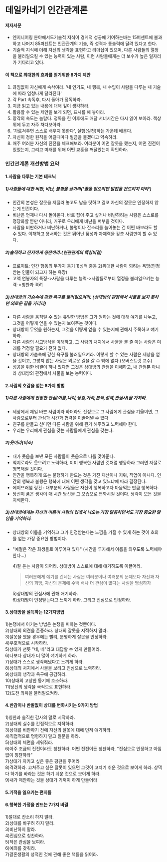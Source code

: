 # 데일카네기 인간관계론  

#### 저자서문 
- 엔지니어링 분야에서도기술적 지식이 경게적 성공에 기여하는바는 15퍼센트에 불과하고 나머지 85퍼센트는 인관관계의 기술, 즉 성격과 통솔력에 달려 있다고 한다. 
- 기술적 지식에 더해 자신의 생각을 표현하고 리더십이 있으며, 다른 사람들의 열정을 불러일으킬 수 있는 능력이 있는 사람, 이런 사람들에게는 더 보수가 높은 일자리가 기다리고 있다.  

#### 이 책으로 최대한의 효과를 얻기위한 8가지 제안
1. 끊임없이 자신에게 속삭여라. '내 인기도, 내 행복, 내 수입이 사람을 다루는 내 기술에 따라 엄청나게 달라진다'  
2. 각 Part 속독후, 다시 돌아가 정독하라.  
3. 지금 읽고 있는 내용에 대해 깊이 생각하라.  
4. 활용할 수 있는 제안을 보게 되면, 표시를 해 놓아라.  
5. 망각의 속도는 놀랍다. 정독을 한 이후에도 매달 서너시간은 다시 읽어 보아라. 책상 위에 두고 자주 쳐다보아라.
6. '가르쳐주면 스스로 배우지 못한다', 실행(실천)하는 가운데 배운다.  
7. 자신이 정한 원칙을 어길때마다 벌금을 물겠다고 약속하라.  
8. 매주 여러분 자신의 진전을 체크해보라. 여러분이 어떤 잘못을 했는지, 어떤 진전이 있었는지, 그리고 미래를 위해 어떤 교훈을 깨달았는지 확인하라.  

### 인간관계론 개선방법 요약

#### 1.사람을 다루는 기본 테크닉  
#####  1)사람들에 대한 비판, 비난, 불평을 삼가라('꿀을 얻으려면 벌집을 건드리지 마라')  
   - 인간의 본성은 잘못을 저질러 놓고도 남을 탓하고 결코 자신의 잘못은 인정하지 않는게 인간이다.  
   - 비난은 언제나 다시 돌아온다. 바로 잡아 주고 싶거나 비난하려는 사람은 스스로를 정당화할 뿐만 아니라, 거꾸로 우리에게 비난을 퍼부을 것이다.
   - 사람을 비판하거나 비난하거나, 불평이나 잔소리를 늘어놓는 건 어떤 바보라도 할 수 있다. 이해하고 용서하는 것은 뛰어난 품성과 자제력을 갖춘 사람만이 할 수 있다.  
   
##### 2)솔직하고 진지하게 칭찬하라.(인관관계의 핵심비결)  
   - 프로이트: 인간 행동의 두가지 동기 1)성적 충동 2)위대한 사람이 되려는 욕망(인정받는 인물이 되고자 하는 욕망)  
   - 고액 연봉자의 특징->사람을 다루는 능력->사람들로부터 열정을 불러일으키는 능력->칭찬과 격려  
##### 3)상대방의 가슴속에 강한 욕구를 불러일으켜라. (상대방의 관점에서 사물을 보지 못하면 외로운 길을 가리라)  
   - 다른 사람을 움직일 수 있는 유일한 방법은 그가 원하는 것에 대해 얘기를 나누고, 그것을 어떻게 얻을 수 있는지 보여주는 것이다.  
   - 상대방이 무엇을 원하는지, 그것을 어떻게 얻을 수 있는지에 관해서 주목하고 얘기하라.  
   - 다른 사람의 사고방식을 이해하고, 그 사람의 처지에서 사물을 볼 줄 아는 사람은 미래를 걱정할 필요가 전혀 없다.  
   - 상대방의 가슴속에 강한 욕구를 불러일으켜라. 이렇게 할 수 있는 사람은 세상을 얻을 것이고, 그렇지 않는 사람은 외로운 길을 갈 수 밖에 없다.(오버스트릿 교수)  
   - 성공을 위한 비결이 하나 있다면 그것은 상대방의 관점을 이해하고, 내 관점뿐 아니라 상대방의 관점에서 사물을 보는 능력이다.

#### 2.사람의 호감을 얻는 6가지 방법  
##### 1)다른 사람에게 진정한 관심(이름,나이,생일,가족,본적,성격,관심사)을 가져라.
- 세상에서 제일 바쁜 사람이라 하더라도 진정으로 그 사람에게 관심을 기울이면, 그 사람으로부터 관심과 시간과 협력을 이끌어낼 수 있다  
- 친구를 만들고 싶다면 다른 사람을 위해 뭔가 해주려고 노력해야 한다.  
- 우리는 우리에게 관심을 갖는 사람들에게 관심을 갖는다.  
##### 2)웃어라(미소)  
- 내가 웃음을 보낸 모든 사람들이 웃음으로 나를 맞아준다.  
- 억지로라도 웃으려고 노력하라, 이미 행복한 사람인 것처럼 행동하라 그러면 저절로 행복해질 것이다.  
- 인간을 행복하게 또는 불행하게 만드는 것은 가진 재산이나 지위, 직업이 아니다. 인간의 행복과 불행은 행복에 대해 어떤 생각을 갖고 있느냐에 따라 결정된다.  
- 에이브러햄 링컨 : 대부분의 사람들은 자신이 행복하고자 마음먹는 만큼 행복하다.  
- 당신이 품은 생각이 매 시간 당신을 그 모습으로 변화시킬 것이다. 생각이 모든 것을 지배한다.  

##### 3)상대방에게는 자신의 이름이 사람의 입에서 나오는 가장 달콤하면서도 가장 중요한 말임을 기억하라.  
- 상대방의 이름을 기억하고 그가 인정받는다는 느낌을 가질 수 있게 하는 것이 호의를 얻는 가장 중요한 방법이다.  
- "예절은 작은 희생들로 이루어져 있다" (시간을 투자해서 이름을 외우도록 노력해야한다...)  


  4)잘 듣는 사람이 되어라. 상대방이 스스로에 대해 얘기하도록 이끌어라.  
  > 여러분에게 얘기를 건네는 사람은 여러분이나 여러분의 문제보다 자신과 자신의 희망, 자신의 문제에 수백 배나 더 관심이 많다는 사실을 명심하자  
  
  5)상대방의 관심사에 관해 애기하라.  
  6)상대방이 인정받는다고 느끼게 하라. 그리고 진심으로 인정하라.  

#### 3.상대방을 설득하는 12가지방법  
  1)논쟁에서 이기는 방법은 논쟁을 피하는 것뿐이다.  
  2)상대의 의견을 존중하라. 상대의 잘못을 지적하지 말라.  
  3)잘못을 했을 경우에는 빨리, 분명하게 잘못을 인정하라.  
  4)우호적으로 시작하라.  
  5)상대가 선뜻 "네, 네"라고 대답할 수 있게 만들어라.  
  6)나보다 상대가 더 많이 얘기하게 하라.  
  7)상대가 스스로 생각해냈다고 느끼게 하라.  
  8)상대의 처지에서 사물을 보려고 진심으로 노력하라.  
  9)상대의 생각과 욕구에 공감하라.  
  10)상대의 고상한 동기에 호소하라.  
  11)당신의 생각을 극적으로 표현하라.  
  12)도전 의욕을 불러일으켜라.  

#### 4.반감이나 반발없이 상대를 변화시키는 9가지 방법  
  1)칭찬과 솔직한 감사의 말로 시작하라.  
  2)상대의 실수를 간접적으로 지적하라.  
  3)상대를 비판하기 전에 자신의 잘못에 대해 먼저 얘기하라.  
  4)직접적으로 명령하지 말고 질문을 하라.  
  5)상대의 체면을 세워줘라.  
  6)아주 조금의 진전이라도 칭찬하라. 어떤 진전이든 칭찬하라, "진심으로 인정하고 아낌없이 칭찬하라"  
  7)상대가 지키고 싶은 좋은 평판을 주어라  
  8)격려하라. 고쳐주고 싶은 잘못이 있으면 그것이 고치기 쉬운 것으로 보이게 하라. 상댁다 하기를 바라는 것은 하기 쉬운 것으로 보이게 하라.  
  9)내가 제안하는 것을 상대가 기꺼이 하게 만들어라  

#### 5.기적을 일으키는 편지들  

#### 6.행복한 가정을 만드는 7가지 비결  
  1)절대로 잔소리 하지 말라.  
  2)상대를 바꾸려 하지 말라.  
  3)비난하지 말라.  
  4)진심으로 칭찬하라.  
  5)작은 관심을 보여라.  
  6)예의를 갖춰라.  
  7)결혼생활의 성적인 것에 관해 좋은 책들을 읽어라.  
  
